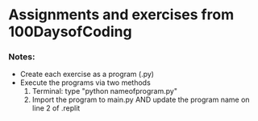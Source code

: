 # Assignments and exercises from 100DaysofCoding

### Notes:
* Create each exercise as a program (.py)
* Execute the programs via two methods
    1. Terminal: type "python nameofprogram.py"
    2. Import the program to main.py AND update the program name on line 2 of .replit 
